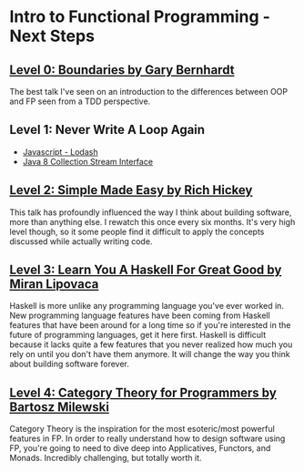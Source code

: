 # Intro to Functional Programming - Next Steps

## [Level 0: Boundaries by Gary Bernhardt](https://www.destroyallsoftware.com/talks/boundaries)

The best talk I've seen on an introduction to the differences between OOP and FP seen from a TDD perspective.

## Level 1: Never Write A Loop Again

* [Javascript - Lodash](https://lodash.com/docs/4.17.4)
* [Java 8 Collection Stream Interface](https://docs.oracle.com/javase/tutorial/collections/streams/)

## [Level 2: Simple Made Easy by Rich Hickey](https://www.infoq.com/presentations/Simple-Made-Easy)

This talk has profoundly influenced the way I think about building software, more than anything else. I rewatch this once every six months. It's very high level though, so it some people find it difficult to apply the concepts discussed while actually writing code.

## [Level 3: Learn You A Haskell For Great Good by Miran Lipovaca](http://learnyouahaskell.com/chapters)

Haskell is more unlike any programming language you've ever worked in. New programming language features have been coming from Haskell features that have been around for a long time so if you're interested in the future of programming languages, get it here first. Haskell is difficult because it lacks quite a few features that you never realized how much you rely on until you don't have them anymore. It will change the way you think about building software forever.

## [Level 4: Category Theory for Programmers by Bartosz Milewski](https://bartoszmilewski.com/2014/10/28/category-theory-for-programmers-the-preface/)

Category Theory is the inspiration for the most esoteric/most powerful features in FP. In order to really understand how to design software using FP, you're going to need to dive deep into Applicatives, Functors, and Monads. Incredibly challenging, but totally worth it.
